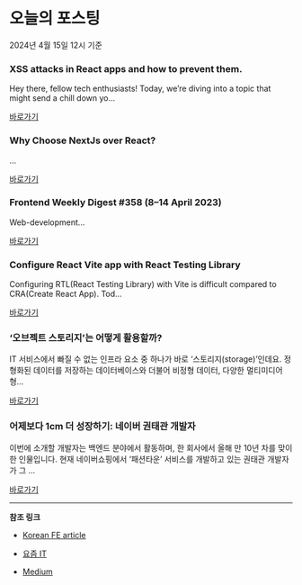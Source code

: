 # 오늘의 포스팅 
2024년 4월 15일 12시 기준 

### XSS attacks in React apps and how to prevent them. 

 Hey there, fellow tech enthusiasts! Today, we’re diving into a topic that might send a chill down yo... 

 [바로가기](https://medium.com/m/signin?actionUrl=https%3A%2F%2Fmedium.com%2F_%2Fbookmark%2Fp%2Fcfafd2369dc5&operation=register&redirect=https%3A%2F%2Fabhishek-gangwar.medium.com%2Fxss-attacks-in-react-apps-and-how-to-prevent-them-cfafd2369dc5&source=---------0-84----------reactjs------bookmark_preview----3767acad_2e2e_4e40_910f_14715fe431f2-------) 

### Why Choose NextJs over React? 

 ... 

 [바로가기](https://medium.com/m/signin?actionUrl=https%3A%2F%2Fmedium.com%2F_%2Fbookmark%2Fp%2F74ac9eeca76d&operation=register&redirect=https%3A%2F%2Fmedium.com%2F%40cb7chaitanya%2Fwhy-choose-nextjs-over-react-74ac9eeca76d&source=---------0-84----------nextjs------bookmark_preview----183be5f8_868b_42ad_9366_d3e4523ace7a-------) 

### Frontend Weekly Digest #358 (8–14 April 2023) 

 Web-development... 

 [바로가기](https://medium.com/m/signin?actionUrl=https%3A%2F%2Fmedium.com%2F_%2Fbookmark%2Fp%2F8e4cf81d0010&operation=register&redirect=https%3A%2F%2Ffrontender-ua.medium.com%2Ffrontend-weekly-digest-358-8-14-april-2023-8e4cf81d0010&source=---------0-84----------front_end_development------bookmark_preview----e30e00bb_9c0c_4671_801c_35e4079f1809-------) 

### Configure React Vite app with React Testing Library 

 Configuring RTL(React Testing Library) with Vite is difficult compared to CRA(Create React App). Tod... 

 [바로가기](https://medium.com/m/signin?actionUrl=https%3A%2F%2Fmedium.com%2F_%2Fbookmark%2Fp%2Faa73e5df058b&operation=register&redirect=https%3A%2F%2Fmedium.com%2F%40ajinkyap331%2Fconfigure-react-vite-app-with-react-testing-library-aa73e5df058b&source=---------0-84----------react------bookmark_preview----1d032240_a2fa_42ba_9ad8_ac49f1cc210f-------) 

### ‘오브젝트 스토리지’는 어떻게 활용할까? 

 IT 서비스에서 빠질 수 없는 인프라 요소 중 하나가 바로 ‘스토리지(storage)’인데요. 정형화된 데이터를 저장하는 데이터베이스와 더불어 비정형 데이터, 다양한 멀티미디어 형... 

 [바로가기](https://yozm.wishket.com/magazine/detail/2541/) 

### 어제보다 1cm 더 성장하기: 네이버 권태관 개발자 

 이번에 소개할 개발자는 백엔드 분야에서 활동하며, 한 회사에서 올해 만 10년 차를 맞이한 인물입니다. 현재 네이버쇼핑에서 ‘패션타운’ 서비스를 개발하고 있는 권태관 개발자가 그 ... 

 [바로가기](https://yozm.wishket.com/magazine/detail/2539/) 

---

**참조 링크**

- [Korean FE article](https://kofearticle.substack.com) 

- [요즘 IT](https://yozm.wishket.com/magazine) 

- [Medium](https://medium.com) 

